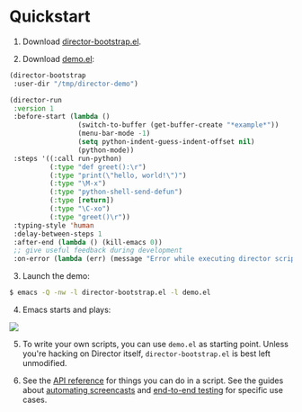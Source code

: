 # Quickstart

1. Download [director-bootstrap.el](https://github.com/bard/emacs-director/tree/master/util/director-bootstrap.el).

2. Download [demo.el](https://github.com/bard/emacs-director/tree/master/examples/demo/demo.el):

```lisp
(director-bootstrap
 :user-dir "/tmp/director-demo")

(director-run
 :version 1
 :before-start (lambda ()
                 (switch-to-buffer (get-buffer-create "*example*"))
                 (menu-bar-mode -1)
                 (setq python-indent-guess-indent-offset nil)
                 (python-mode))
 :steps '((:call run-python)
          (:type "def greet():\r")
          (:type "print(\"hello, world!\")")
          (:type "\M-x")
          (:type "python-shell-send-defun")
          (:type [return])
          (:type "\C-xo")
          (:type "greet()\r"))
 :typing-style 'human
 :delay-between-steps 1
 :after-end (lambda () (kill-emacs 0))
 ;; give useful feedback during development
 :on-error (lambda (err) (message "Error while executing director script: %S" err)))
```

3. Launch the demo:

```sh
$ emacs -Q -nw -l director-bootstrap.el -l demo.el
```

4. Emacs starts and plays:

![](/demo.gif)

5. To write your own scripts, you can use `demo.el` as starting point. Unless you're hacking on Director itself, `director-bootstrap.el` is best left unmodified.

6. See the [API reference](/api/reference) for things you can do in a script. See the guides about [automating screencasts](/automating-screencasts) and [end-to-end testing](/end-to-end-testing) for specific use cases.
